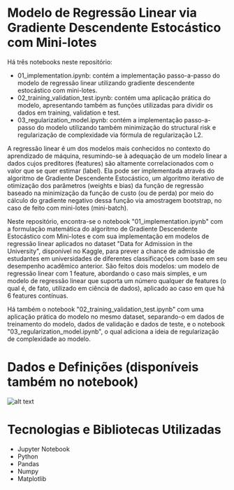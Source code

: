 # Modelo de Regressão Linear via Gradiente Descendente Estocástico com Mini-lotes

Há três notebooks neste repositório:

- 01_implementation.ipynb: contém a implementação passo-a-passo do modelo de regressão linear utilizando gradiente descendente estocástico com mini-lotes.
- 02_training_validation_test.ipynb: contém uma aplicação prática do modelo, apresentando também as funções utilizadas para dividir os dados em training, validation e test.
- 03_regularization_model.ipynb: contém a implementação passo-a-passo do modelo utilizando também minimização do structural risk e regularização de complexidade via fórmula de regularização L2.
 
A regressão linear é um dos modelos mais conhecidos no contexto do aprendizado de máquina, resumindo-se à adequação de um modelo linear a dados cujos preditores (features) são altamente correlacionados com o valor que se quer estimar (label). Ela pode ser implementada através do algoritmo de Gradiente Descendente Estocástico, um algoritmo iterativo de otimização dos parâmetros (weights e bias) da função de regressão baseado na minimização da função de custo (ou de perda) por meio do cálculo do gradiente negativo dessa função via amostragem bootstrap, no caso de feito com mini-lotes (mini-batch). 

Neste repositório, encontra-se o notebook "01_implementation.ipynb" com a formulação matemática do algoritmo de Gradiente Descendente Estocástico com Mini-lotes e com sua implementação em modelos de regressão linear aplicados no dataset "Data for Admission in the University", disponível no Kaggle, para prever a chance de admissão de estudantes em universidades de diferentes classificações com base em seu desempenho acadêmico anterior. São feitos dois modelos: um modelo de regressão linear com 1 feature, abordando o caso mais simples, e um modelo de regressão linear que suporta um número qualquer de features (o qual é, de fato, utilizado em ciência de dados), aplicado ao caso em que há 6 features contínuas.

Há também o notebook "02_training_validation_test.ipynb" com uma aplicação prática do modelo no mesmo dataset, separando-o em dados de treinamento do modelo, dados de
validação e dados de teste, e o notebook "03_regularization_model.ipynb", o qual adiciona a ideia de regularização de complexidade ao modelo.

# Dados e Definições (disponíveis também no notebook)

![alt text](https://github.com/Samirnunes/gradient_descent_implementation/blob/main/Imagens/dados_e_definicoes.PNG)

# Tecnologias e Bibliotecas Utilizadas

- Jupyter Notebook
- Python
- Pandas
- Numpy
- Matplotlib
